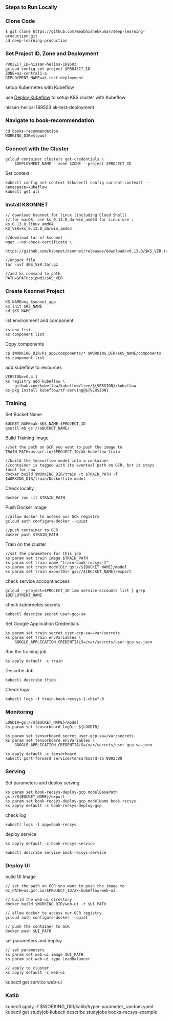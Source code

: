 
### Steps to Run Locally

### Clone Code 

```
$ git clone https://github.com/meabhishekkumar/deep-learning-production.git
cd deep-learning-production

```


### Set Project ID, Zone and Deployment

```
PROJECT_ID=nissan-helios-189503
gcloud config set project $PROJECT_ID
ZONE=us-central1-a
DEPLOYMENT_NAME=ak-test-deployment
```

setup Kubernetes with Kubeflow

use [Deploy Kubeflow](https://deploy.kubeflow.cloud/#/deploy) to setup K8S cluster with Kubeflow

nissan-helios-189503
ak-test-deployment

### Navigate to book-recommendation

```
cd books-recommendation
WORKING_DIR=$(pwd)
```

### Connect with the Cluster

```
gcloud container clusters get-credentials \
    $DEPLOYMENT_NAME --zone $ZONE --project $PROJECT_ID
```

Set context

```
kubectl config set-context $(kubectl config current-context) --namespace=kubeflow
kubectl get all
```


### Install KSONNET

```
// download ksonnet for linux (including Cloud Shell)
// for macOS, use ks_0.13.0_darwin_amd64 for Linux use : ks_0.13.0_linux_amd64
KS_VER=ks_0.13.0_darwin_amd64

//download tar of ksonnet
wget --no-check-certificate \
    https://github.com/ksonnet/ksonnet/releases/download/v0.13.0/$KS_VER.tar.gz

//unpack file
tar -xvf $KS_VER.tar.gz

//add ks command to path
PATH=$PATH:$(pwd)/$KS_VER
```

### Create Ksonnet Project 

```
KS_NAME=my_ksonnet_app
ks init $KS_NAME
cd $KS_NAME
```

list environment and component 

```
ks env list
ks component list
```
Copy components 

```
cp $WORKING_DIR/ks_app/components/* $WORKING_DIR/$KS_NAME/components
ks component list
```

add kubeflow to resources 
```
VERSION=v0.4.1
ks registry add kubeflow \
    github.com/kubeflow/kubeflow/tree/${VERSION}/kubeflow
ks pkg install kubeflow/tf-serving@${VERSION}
```

### Training 

Set Bucket Name 

```
BUCKET_NAME=ak-$KS_NAME-$PROJECT_ID
gsutil mb gs://$BUCKET_NAME/
```
Build Training Image 


```
//set the path on GCR you want to push the image to
TRAIN_PATH=us.gcr.io/$PROJECT_ID/ak-kubeflow-train

//build the tensorflow model into a container
//container is tagged with its eventual path on GCR, but it stays local for now
docker build $WORKING_DIR/train -t $TRAIN_PATH -f $WORKING_DIR/train/Dockerfile.model
```
Check locally

```
docker run -it $TRAIN_PATH
```

Push Docker image

```
//allow docker to access our GCR registry
gcloud auth configure-docker --quiet

//push container to GCR
docker push $TRAIN_PATH
```

Train on the cluster

```
//set the parameters for this job
ks param set train image $TRAIN_PATH
ks param set train name "train-book-recsys-1"
ks param set train modelDir gs://${BUCKET_NAME}/model
ks param set train exportDir gs://${BUCKET_NAME}/export
```

check service account access 
```
gcloud --project=$PROJECT_ID iam service-accounts list | grep $DEPLOYMENT_NAME
```

check kubernetes secrets

```
kubectl describe secret user-gcp-sa
```

Set Google Application Credentials 

```
ks param set train secret user-gcp-sa=/var/secrets
ks param set train envVariables \
    GOOGLE_APPLICATION_CREDENTIALS=/var/secrets/user-gcp-sa.json
```

Run the training job

```
ks apply default -c train
```

Describe Job

```
kubectl describe tfjob
```

Check logs 
```
kubectl logs -f train-book-recsys-1-chief-0
```
### Monitoring

```
LOGDIR=gs://${BUCKET_NAME}/model
ks param set tensorboard logDir ${LOGDIR}

ks param set tensorboard secret user-gcp-sa=/var/secrets
ks param set tensorboard envVariables \
    GOOGLE_APPLICATION_CREDENTIALS=/var/secrets/user-gcp-sa.json

ks apply default -c tensorboard
kubectl port-forward service/tensorboard-tb 8092:80

```

### Serving

Set parameters and deploy serving

```
ks param set book-recsys-deploy-gcp modelBasePath gs://${BUCKET_NAME}/export
ks param set book-recsys-deploy-gcp modelName book-recsys
ks apply default -c book-recsys-deploy-gcp
```

check log
```
kubectl logs -l app=book-recsys
```

deploy service

```
ks apply default -c book-recsys-service
```

```
kubectl describe service book-recsys-service
```

### Deploy UI

build UI Image 

```
// set the path on GCR you want to push the image to
UI_PATH=us.gcr.io/$PROJECT_ID/ak-kubeflow-web-ui

// build the web-ui directory
docker build $WORKING_DIR/web-ui -t $UI_PATH

// allow docker to access our GCR registry
gcloud auth configure-docker --quiet

// push the container to GCR
docker push $UI_PATH
```

set parameters and deploy

```
// set parameters
ks param set web-ui image $UI_PATH
ks param set web-ui type LoadBalancer

// apply to cluster
ks apply default -c web-ui
```

kubectl get service web-ui


### Katib 
kubectl apply -f $WORKING_DIR/katib/hyper-parameter_random.yaml
kubectl get studyjob
kubectl describe studyjobs books-recsys-example